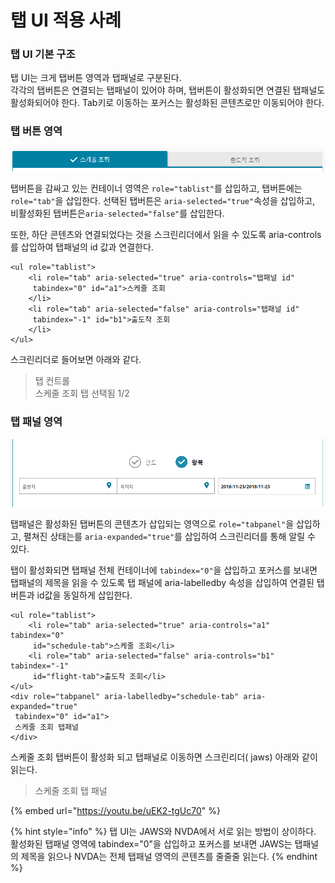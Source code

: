 # 탭 UI 적용 사례

### 탭 UI 기본 구조

탭 UI는 크게 탭버튼 영역과 탭패널로 구분된다.  
각각의 탭버튼은 연결되는 탭패널이 있어야 하며, 탭버튼이 활성화되면 연결된 탭패널도 활성화되어야 한다.  Tab키로 이동하는 포커스는 활성화된 콘텐츠로만 이동되어야 한다.

### 탭 버튼 영역

![](../../.gitbook/assets/image%20%2824%29.png)

탭버튼을 감싸고 있는 컨테이너 영역은 `role="tablist"`를 삽입하고, 탭버튼에는 `role="tab"`을 삽입한다. 선택된 탭버튼은 `aria-selected="true"`속성을 삽입하고, 비활성화된 탭버튼은`aria-selected="false"`를 삽입한다.

또한, 하단 콘텐츠와 연결되었다는 것을 스크린리더에서 읽을 수 있도록 aria-controls를 삽입하여 탭패널의 id 값과 연결한다.

```markup
<ul role="tablist">
    <li role="tab" aria-selected="true" aria-controls="탭패널 id" 
     tabindex="0" id="a1">스케줄 조회
    </li>
    <li role="tab" aria-selected="false" aria-controls="탭패널 id" 
     tabindex="-1" id="b1">출도착 조회
    </li>
</ul>
```

스크린리더로 들어보면 아래와 같다.

> 탭 컨트롤  
> 스케줄 조회 탭 선택됨 1/2

### 탭 패널 영역

![](../../.gitbook/assets/image%20%2837%29.png)

탭패널은 활성화된 탭버튼의 콘텐츠가 삽입되는 영역으로 `role="tabpanel"`을 삽입하고, 펼쳐진 상태는를 `aria-expanded="true"`를 삽입하여 스크린리더를 통해 알릴 수 있다.

탭이 활성화되면 탭패널 전체 컨테이너에 `tabindex="0"`을 삽입하고 포커스를 보내면 탭패널의 제목을 읽을 수 있도록 탭 패널에 aria-labelledby 속성을 삽입하여 연결된 탭버튼과 id값을 동일하게 삽입한다.

```markup
<ul role="tablist">
    <li role="tab" aria-selected="true" aria-controls="a1" tabindex="0" 
     id="schedule-tab">스케줄 조회</li>
    <li role="tab" aria-selected="false" aria-controls="b1" tabindex="-1" 
     id="flight-tab">출도착 조회</li>
</ul>
<div role="tabpanel" aria-labelledby="schedule-tab" aria-expanded="true" 
 tabindex="0" id="a1">
 스케줄 조회 탭패널
</div>
```

스케줄 조회 탭버튼이 활성화 되고 탭패널로 이동하면 스크린리더\( jaws\) 아래와 같이 읽는다.

> 스케줄 조회 탭 패널

{% embed url="https://youtu.be/uEK2-tgUc70" %}



{% hint style="info" %}
탭 UI는 JAWS와 NVDA에서 서로 읽는 방법이 상이하다.   
활성화된 탭패널 영역에 tabindex="0"을 삽입하고 포커스를 보내면 JAWS는 탭패널의 제목을 읽으나 NVDA는 전체 탭패널 영역의 콘텐츠를 줄줄줄 읽는다.
{% endhint %}

